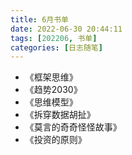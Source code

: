 ```yaml
---
title: 6月书单
date: 2022-06-30 20:44:11
tags: [202206, 书单]
categories: [日志随笔]
---
```


- 《框架思维》
- 《趋势2030》
- 《思维模型》
- 《拆穿数据胡扯》
- 《莫言的奇奇怪怪故事》
- 《投资的原则》

